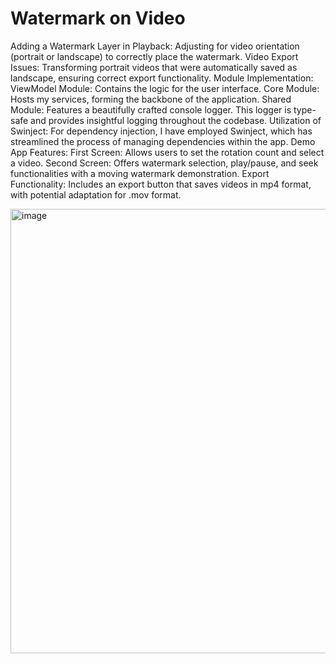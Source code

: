 # Watermark on Video

Adding a Watermark Layer in Playback: Adjusting for video orientation (portrait or landscape) to correctly place the watermark.
Video Export Issues: Transforming portrait videos that were automatically saved as landscape, ensuring correct export functionality.
Module Implementation:
ViewModel Module: Contains the logic for the user interface.
Core Module: Hosts my services, forming the backbone of the application.
Shared Module: Features a beautifully crafted console logger. This logger is type-safe and provides insightful logging throughout the codebase.
Utilization of Swinject: 
For dependency injection, I have employed Swinject, which has streamlined the process of managing dependencies within the app.
Demo App Features:
First Screen: Allows users to set the rotation count and select a video.
Second Screen: Offers watermark selection, play/pause, and seek functionalities with a moving watermark demonstration.
Export Functionality: Includes an export button that saves videos in mp4 format, with potential adaptation for .mov format.

<img width="711" alt="image" src="https://github.com/johnharutyunyan/WatermarkForRenderForest/assets/26871856/31978fea-39be-4e16-9b26-111d2c9b378a">

